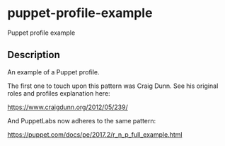 # puppet-profile-example
Puppet profile example

## Description
An example of a Puppet profile. 

The first one to touch upon this pattern was Craig Dunn. See his original roles and profiles explanation here:

https://www.craigdunn.org/2012/05/239/

And PuppetLabs now adheres to the same pattern:

https://puppet.com/docs/pe/2017.2/r_n_p_full_example.html


